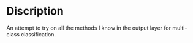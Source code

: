 # Discription
An attempt to try on all the methods I know in the output layer for multi-class classification.
